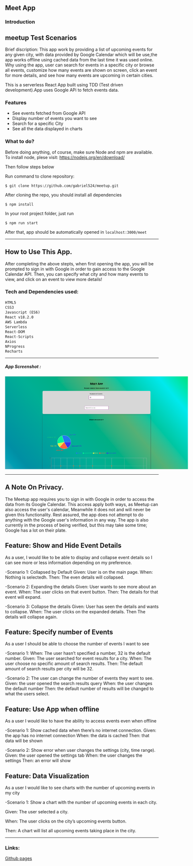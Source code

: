 ## Meet App

### Introduction
## meetup Test Scenarios
Brief discription: This app work by providing a list of upcoming events for any given city, with data provided by Google Calendar which will be use,the app works offline using cached data from the last time it was used online. Why using the app, user can search for events in a specific city or browse all events, customize how many events are shown on screen, click an event for more details, and see how many events are upcoming in certain cities.


This is a serverless React App built using TDD (Test driven development).App uses Google APi to fetch events data.

### Features

- See events fetched from Google API
- Display number of events you want to see
- Search for a specific City
- See all the data displayed in charts

### What to do?
Before doing anything, of course, make sure Node and npm are available. To install node, plese visit: https://nodejs.org/en/download/

Then follow steps below

Run command to clone repository:

```
$ git clone https://github.com/gabriel524/meetup.git
```

After cloning the repo, you should install all dependencies

```
$ npm install
```

In your root project folder, just run

```
$ npm run start
```

After that, app should be automatically opened in `localhost:3000/meet`

---
## How to Use This App.
After completing the above stepts, when first opening the app, you will be prompted to sign in with Google in order to gain access to the Google Calendar API. Then, you can specify what city and how many events to view, and click on an event to view more details!


### Tech and Dependencies used:

```
HTML5
CSS3
Javascript (ES6)
React v18.2.0
AWS Lambda
Serverless
React-DOM
React-Scripts
Axios
NProgress
Recharts
```
---

##### App Screenshot :

<img src="public/readme_img/meet.png" style="display: inline-block; margin: 0 auto; max-width: 600px" alt="Meet app photo">

--- 

## A Note On Privacy.
The Meetup app requires you to sign in with Google in order to access the data from its Google Calendar. This access apply both ways, as Meetup can also access the user's calendar, Meanwhile it does not and will never be given this functionality. Rest assured, the app does not attempt to do anything with the Google user's information in any way. The app is also currently in the process of being verified, but this may take some time; Google has a lot on their plate.

## Feature: Show and Hide Event Details
As a user, I would like to be able to display and collapse event details so I can see more or less information depending on my preference.

-Scenario 1: 
Collapsed by Default
Given: User is on the main page.
When: Nothing is selectedh.
Then: The even details will collapsed.

-Scenario 2: 
Expanding the details
Given: User wants to see more about an event.
When: The user clicks on that event button.
Then: The details for that event will expand.

-Scenario 3: 
Collapse the details
Given: User has seen the details and wants to collapse.
When: The user clicks on the expanded details.
Then The details will collapse again.

## Feature: Specify number of Events
As a user I should be able to choose the number of events I want to see

-Scenario 1: 
When: The user hasn’t specified a number, 32 is the default number. 
Given: The user searched for event results for a city.
When: The user choose no specific amount of search results.
Then: The default amount of search results per city will be 32.

-Scenario 2: 
The user can change the number of events they want to see. 
Given: the user opened the search results query 
When: the user changes the default number 
Then: the default number of results will be changed to what the users select.

## Feature: Use App when offline
As a user I would like to have the ability to access events even when offline

-Scenario 1: 
Show cached data when there’s no internet connection. 
Given: the app has no internet connection
When: the data is cached
Then: that data will be shown

-Scenario 2: 
Show error when user changes the settings (city, time range). 
Given: the user opened the settings tab
When: the user changes the settings
Then: an error will show

## Feature: Data Visualization
As a user I would like to see charts with the number of upcoming events in my city

-Scenario 1:
Show a chart with the number of upcoming events in each city.

Given: The user selected a city.

When: The user clicks on the city’s upcoming events button.

Then: A chart will list all upcoming events taking place in the city.

---

### Links:

[Github pages](https://gabriel524.github.io/meetup/)


